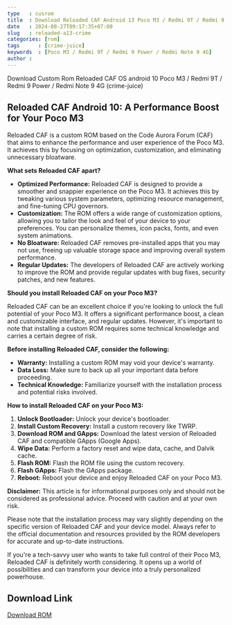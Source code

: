 ```yaml
---
type   : cusrom
title  : Download Reloaded CAF Android 13 Poco M3 / Redmi 9T / Redmi 9 Power / Redmi Note 9 4G
date   : 2024-08-27T09:17:35+07:00
slug   : reloaded-a13-crime
categories: [rom]
tags      : [crime-juice]
keywords  : [Poco M3 / Redmi 9T / Redmi 9 Power / Redmi Note 9 4G]
author : 
---
```


Download Custom Rom Reloaded CAF OS android 10 Poco M3 / Redmi 9T / Redmi 9 Power / Redmi Note 9 4G (crime-juice)

## Reloaded CAF Android 10: A Performance Boost for Your Poco M3

Reloaded CAF is a custom ROM based on the Code Aurora Forum (CAF) that aims to enhance the performance and user experience of the Poco M3. It achieves this by focusing on optimization, customization, and eliminating unnecessary bloatware.

**What sets Reloaded CAF apart?**

* **Optimized Performance:** Reloaded CAF is designed to provide a smoother and snappier experience on the Poco M3. It achieves this by tweaking various system parameters, optimizing resource management, and fine-tuning CPU governors.
* **Customization:** The ROM offers a wide range of customization options, allowing you to tailor the look and feel of your device to your preferences. You can personalize themes, icon packs, fonts, and even system animations.
* **No Bloatware:** Reloaded CAF removes pre-installed apps that you may not use, freeing up valuable storage space and improving overall system performance.
* **Regular Updates:** The developers of Reloaded CAF are actively working to improve the ROM and provide regular updates with bug fixes, security patches, and new features.

**Should you install Reloaded CAF on your Poco M3?**

Reloaded CAF can be an excellent choice if you're looking to unlock the full potential of your Poco M3. It offers a significant performance boost, a clean and customizable interface, and regular updates. However, it's important to note that installing a custom ROM requires some technical knowledge and carries a certain degree of risk.

**Before installing Reloaded CAF, consider the following:**

* **Warranty:** Installing a custom ROM may void your device's warranty.
* **Data Loss:** Make sure to back up all your important data before proceeding.
* **Technical Knowledge:** Familiarize yourself with the installation process and potential risks involved.

**How to install Reloaded CAF on your Poco M3:**

1. **Unlock Bootloader:** Unlock your device's bootloader.
2. **Install Custom Recovery:** Install a custom recovery like TWRP.
3. **Download ROM and GApps:** Download the latest version of Reloaded CAF and compatible GApps (Google Apps).
4. **Wipe Data:** Perform a factory reset and wipe data, cache, and Dalvik cache.
5. **Flash ROM:** Flash the ROM file using the custom recovery.
6. **Flash GApps:** Flash the GApps package.
7. **Reboot:** Reboot your device and enjoy Reloaded CAF on your Poco M3.

**Disclaimer:** This article is for informational purposes only and should not be considered as professional advice. Proceed with caution and at your own risk.

Please note that the installation process may vary slightly depending on the specific version of Reloaded CAF and your device model. Always refer to the official documentation and resources provided by the ROM developers for accurate and up-to-date instructions.

If you're a tech-savvy user who wants to take full control of their Poco M3, Reloaded CAF is definitely worth considering. It opens up a world of possibilities and can transform your device into a truly personalized powerhouse.


## Download Link
[Download ROM](https://sourceforge.net/project/reloaded-caf/chime/)

